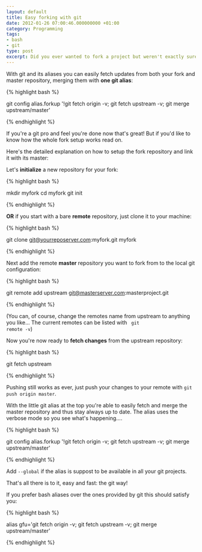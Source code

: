 ```yaml
---
layout: default
title: Easy forking with git
date: 2012-01-26 07:00:46.000000000 +01:00
category: Programming
tags:
- bash
- git
type: post
excerpt: Did you ever wanted to fork a project but weren't exactly sure about handling updates from the master repository?
---
```



With git and its aliases you can easily fetch updates from both your fork and master repository, merging them with **one git alias**:

{% highlight bash %}

git config alias.forkup '!git fetch origin -v; git fetch upstream -v; git merge upstream/master'

{% endhighlight %}

If you're a git pro and feel you're done now that's great! But if you'd like to know how the whole fork setup works read on.

Here's the detailed explanation on how to setup the fork repository and link it with its master:

Let's **initialize** a new repository for your fork:

{% highlight bash %}

mkdir myfork
cd myfork
git init

{% endhighlight %}

<strong>OR</strong> if you start with a bare <strong>remote</strong> repository, just clone it to your machine:

{% highlight bash %}

git clone git@yourreposerver.com:myfork.git myfork

{% endhighlight %}

Next add the remote <strong>master</strong> repository you want to fork from to the local git configuration:

{% highlight bash %}

git remote add upstream git@masterserver.com:masterproject.git

{% endhighlight %}

(You can, of course, change the remotes name from upstream to anything you like... The current remotes can be listed with <code> git remote -v</code>)

Now you're now ready to <strong>fetch changes</strong> from the upstream repository:

{% highlight bash %}

git fetch upstream

{% endhighlight %}

Pushing still works as ever, just push your changes to your remote with <code>git push origin master</code>.

With the little git alias at the top you're able to easily fetch and merge the master repository and thus stay always up to date.
The alias uses the verbose mode so you see what's happening....

{% highlight bash %}

git config alias.forkup '!git fetch origin -v; git fetch upstream -v; git merge upstream/master'

{% endhighlight %}

Add <code>--global</code> if the alias is suppost to be available in all your git projects.

That's all there is to it, easy and fast: the git way!

If you prefer bash aliases over the ones provided by git this should satisfy you:

{% highlight bash %}

alias gfu='git fetch origin -v; git fetch upstream -v; git merge upstream/master'

{% endhighlight %}
